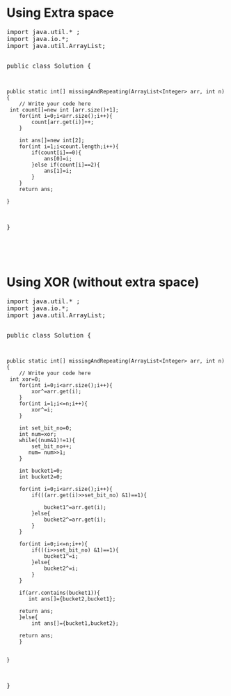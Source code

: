 
<h1> Using Extra space </h1>
<pre>
import java.util.* ;
import java.io.*; 
import java.util.ArrayList;

public class Solution {

    public static int[] missingAndRepeating(ArrayList<Integer> arr, int n) {
        // Write your code here
     int count[]=new int [arr.size()+1];
        for(int i=0;i<arr.size();i++){
            count[arr.get(i)]++;
        }
        
        int ans[]=new int[2];
        for(int i=1;i<count.length;i++){
            if(count[i]==0){
                ans[0]=i;
            }else if(count[i]==2){
                ans[1]=i;
            }
        }
        return ans;
        
    }
}
</pre>
<br> <br>
<h1>Using XOR (without extra space) </h1>
<pre>
import java.util.* ;
import java.io.*; 
import java.util.ArrayList;

public class Solution {

    public static int[] missingAndRepeating(ArrayList<Integer> arr, int n) {
        // Write your code here
     int xor=0;
        for(int i=0;i<arr.size();i++){
            xor^=arr.get(i);
        }
        for(int i=1;i<=n;i++){
            xor^=i;
        }
        
        int set_bit_no=0;
        int num=xor;
        while((num&1)!=1){
            set_bit_no++;
           num= num>>1;
        }
        
        int bucket1=0;
        int bucket2=0;

        for(int i=0;i<arr.size();i++){
            if(((arr.get(i)>>set_bit_no) &1)==1){
               
                bucket1^=arr.get(i);
            }else{
                bucket2^=arr.get(i);
            }
        }
        
        for(int i=0;i<=n;i++){
            if(((i>>set_bit_no) &1)==1){
                bucket1^=i;
            }else{
                bucket2^=i;
            }
        }
        
        if(arr.contains(bucket1)){
           int ans[]={bucket2,bucket1};
        
        return ans; 
        }else{
            int ans[]={bucket1,bucket2};
        
        return ans;
        }
        
   
    }
}
</pre>
